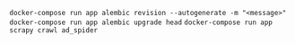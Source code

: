 `docker-compose run app alembic revision --autogenerate -m "<message>"`
`docker-compose run app alembic upgrade head`
`docker-compose run app scrapy crawl ad_spider`
